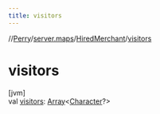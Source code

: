 ```yaml
---
title: visitors
---
```

//[Perry](../../../index.html)/[server.maps](../index.html)/[HiredMerchant](index.html)/[visitors](visitors.html)



# visitors



[jvm]\
val [visitors](visitors.html): [Array](https://kotlinlang.org/api/latest/jvm/stdlib/kotlin/-array/index.html)<[Character](../../client/-character/index.html)?>




